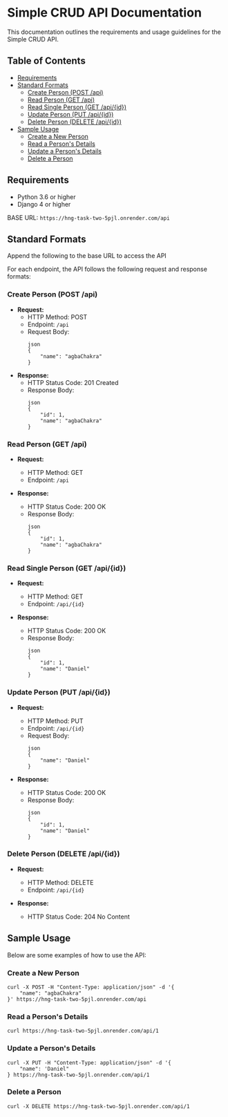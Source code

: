 # Simple CRUD API Documentation

This documentation outlines the requirements and usage guidelines for the Simple CRUD API.

## Table of Contents

- [Requirements](#requirements)
- [Standard Formats](#standard-formats)
  - [Create Person (POST /api)](#create-person-post-api)
  - [Read Person (GET /api)](#read-person-get-api)
  - [Read Single Person (GET /api/{id})](#read-single-person-get-apiid)
  - [Update Person (PUT /api/{id})](#update-person-put-apiid)
  - [Delete Person (DELETE /api/{id})](#delete-person-delete-apiid)
- [Sample Usage](#sample-usage)
  - [Create a New Person](#create-a-new-person)
  - [Read a Person's Details](#read-a-persons-details)
  - [Update a Person's Details](#update-a-persons-details)
  - [Delete a Person](#delete-a-person)

## Requirements

- Python 3.6 or higher
- Django 4 or higher

BASE URL: `https://hng-task-two-5pjl.onrender.com/api`

## Standard Formats

Append the following to the base URL to access the API

For each endpoint, the API follows the following request and response formats:

### Create Person (POST /api)

- **Request:**
  - HTTP Method: POST
  - Endpoint: `/api`
  - Request Body:
    ```
    json
    {
    	"name": "agbaChakra"
    }
    ```
- **Response:**
  - HTTP Status Code: 201 Created
  - Response Body:
    ```
    json
    {
    	"id": 1,
    	"name": "agbaChakra"
    }
    ```

### Read Person (GET /api)

- **Request:**

  - HTTP Method: GET
  - Endpoint: `/api`

- **Response:**
  - HTTP Status Code: 200 OK
  - Response Body:
    ```
    json
    {
    	"id": 1,
    	"name": "agbaChakra"
    }
    ```

### Read Single Person (GET /api/{id})

- **Request:**

  - HTTP Method: GET
  - Endpoint: `/api/{id}`

- **Response:**
  - HTTP Status Code: 200 OK
  - Response Body:
    ```
    json
    {
    	"id": 1,
    	"name": "Daniel"
    }
    ```

### Update Person (PUT /api/{id})

- **Request:**

  - HTTP Method: PUT
  - Endpoint: `/api/{id}`
  - Request Body:
    ```
    json
    {
    	"name": "Daniel"
    }
    ```

- **Response:**
  - HTTP Status Code: 200 OK
  - Response Body:
    ```
    json
    {
    	"id": 1,
    	"name": "Daniel"
    }
    ```

### Delete Person (DELETE /api/{id})

- **Request:**

  - HTTP Method: DELETE
  - Endpoint: `/api/{id}`

- **Response:**
  - HTTP Status Code: 204 No Content

## Sample Usage

Below are some examples of how to use the API:

### Create a New Person

```shell
curl -X POST -H "Content-Type: application/json" -d '{
	"name": "agbaChakra"
}' https://hng-task-two-5pjl.onrender.com/api

```

### Read a Person's Details

```shell
curl https://hng-task-two-5pjl.onrender.com/api/1
```

### Update a Person's Details

```shell
curl -X PUT -H "Content-Type: application/json" -d '{
	"name": 'Daniel"
} https://hng-task-two-5pjl.onrender.com/api/1
```

### Delete a Person

```shell
curl -X DELETE https://hng-task-two-5pjl.onrender.com/api/1
```

